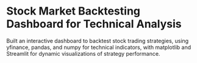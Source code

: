 # Stock Market Backtesting Dashboard for Technical Analysis
Built an interactive dashboard to backtest stock trading strategies, using yfinance, pandas, and numpy for technical indicators, with matplotlib and Streamlit for dynamic visualizations of strategy performance.

